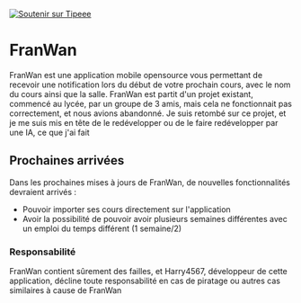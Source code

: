 [![Soutenir sur Tipeee](https://franwan.rf.gd/images/tipeee.svg)](https://fr.tipeee.com/harry456)

# FranWan

FranWan est une application mobile opensource vous permettant de recevoir une notification lors du début de votre prochain cours, avec le nom du cours ainsi que la salle.
FranWan est partit d'un projet existant, commencé au lycée, par un groupe de 3 amis, mais cela ne fonctionnait pas correctement, et nous avions abandonné. Je suis retombé sur ce projet, et je me suis mis en tête de le redévelopper ou de le faire redévelopper par une IA, ce que j'ai fait

## Prochaines arrivées

Dans les prochaines mises à jours de FranWan, de nouvelles fonctionnalités devraient arrivés :

- Pouvoir importer ses cours directement sur l'application
- Avoir la possibilité de pouvoir avoir plusieurs semaines différentes avec un emploi du temps différent (1 semaine/2)

### Responsabilité

FranWan contient sûrement des failles, et Harry4567, développeur de cette application, décline toute responsabilité en cas de piratage ou autres cas similaires à cause de FranWan
